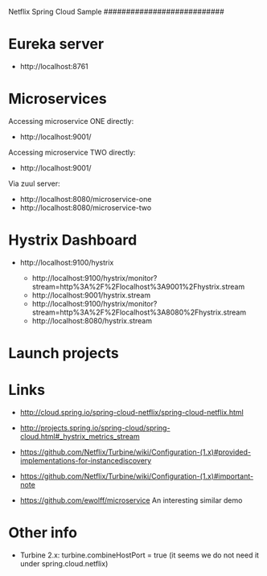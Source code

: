 Netflix Spring Cloud Sample
###########################

Eureka server
=============

- http://localhost:8761

Microservices
=============

Accessing microservice ONE directly:

- http://localhost:9001/

Accessing microservice TWO directly:

- http://localhost:9001/

Via zuul server:

- http://localhost:8080/microservice-one
- http://localhost:8080/microservice-two

Hystrix Dashboard
=================

- http://localhost:9100/hystrix

  - http://localhost:9100/hystrix/monitor?stream=http%3A%2F%2Flocalhost%3A9001%2Fhystrix.stream
  - http://localhost:9001/hystrix.stream
  - http://localhost:9100/hystrix/monitor?stream=http%3A%2F%2Flocalhost%3A8080%2Fhystrix.stream
  - http://localhost:8080/hystrix.stream


Launch projects
===============




Links
=====

- http://cloud.spring.io/spring-cloud-netflix/spring-cloud-netflix.html
- http://projects.spring.io/spring-cloud/spring-cloud.html#_hystrix_metrics_stream

- https://github.com/Netflix/Turbine/wiki/Configuration-(1.x)#provided-implementations-for-instancediscovery
- https://github.com/Netflix/Turbine/wiki/Configuration-(1.x)#important-note

- https://github.com/ewolff/microservice  An interesting similar demo


Other info
==========

- Turbine 2.x:   turbine.combineHostPort = true   (it seems we do not need it under spring.cloud.netflix)
